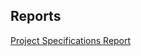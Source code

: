 ## Reports

[Project Specifications Report](https://github.com/Ozanaydinn/Ozanaydinn.github.io/blob/main/docs/Project%20Specifications.pdf) 
